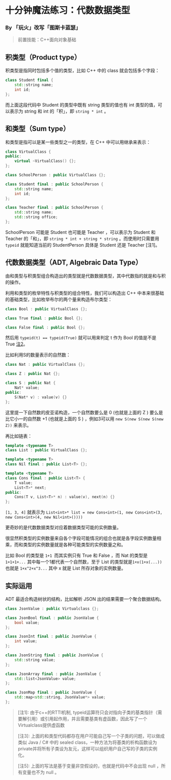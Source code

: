 # 十分钟魔法练习：代数数据类型

### By 「玩火」改写「图斯卡蓝瑟」

> 前置技能：C++面向对象基础

## 积类型（Product type）

积类型是指同时包括多个值的类型，比如 C++ 中的 class 就会包括多个字段：


```cpp
class Student final {
    std::string name;
    int id;
};
```

而上面这段代码中 Student 的类型中既有 string 类型的值也有 int 类型的值，可以表示为 string 和 int 的「积」，即 `string * int` 。

## 和类型（Sum type）

和类型是指可以是某一些类型之一的类型，在 C++ 中可以用继承来表示：

```cpp
class VirtualClass {
public:
    virtual ~VirtualClass() {};
};

class SchoolPerson : public VirtualClass {};

class Student final : public SchoolPerson {
    std::string name;
    int id;
};

class Teacher final : public SchoolPerson {
    std::string name;
    std::string office;
};
```

SchoolPerson 可能是 Student 也可能是 Teacher ，可以表示为 Student 和 Teacher 的「和」，即 `string * int + string * string` 。而使用时只需要用 `typeid` 就能知道当前的 StudentPerson 具体是 Student 还是 Teacher [注1]。

## 代数数据类型（ADT, Algebraic Data Type）

由和类型与积类型组合构造出的类型就是代数数据类型，其中代数指的就是和与积的操作。

利用和类型的枚举特性与积类型的组合特性，我们可以构造出 C++ 中本来很基础的基础类型，比如枚举布尔的两个量来构造布尔类型：

```cpp
class Bool : public VirtualClass {};

class True final : public Bool {};

class False final : public Bool {};
```

然后用 `typeid(t) == typeid(True)` 就可以用来判定 t 作为 Bool 的值是不是 True [注2]。

比如利用S的数量表示的自然数：

```cpp
class Nat : public VirtualClass {};

class Z : public Nat {};

class S : public Nat {
    Nat* value;
public:
    S(Nat* v) : value(v) {}
};
```

这里提一下自然数的皮亚诺构造，一个自然数要么是 0 (也就是上面的 Z ) 要么是比它小一的自然数 +1 (也就是上面的 S ) ，例如3可以用 `new S(new S(new S(new Z))` 来表示。

再比如链表：

```cpp
template <typename T>
class List : public VirtualClass {};

template <typename T>
class Nil final : public List<T> {};

template <typename T>
class Cons final : public List<T> {
    T value;
    List<T>* next;
public:  
    Cons(T v, List<T>* n) : value(v), next(n) {}
};
```

`[1, 3, 4]` 就表示为 `List<int>* list = new Cons<int>(1, new Cons<int>(3, new Cons<int>(4, new Nil<int>())))`

更奇妙的是代数数据类型对应着数据类型可能的实例数量。

很显然积类型的实例数量来自各个字段可能情况的组合也就是各字段实例数量相乘，而和类型的实例数量就是各种可能类型的实例数量之和。

比如 Bool 的类型是 `1+1 `而其实例只有 True 和 False ，而 Nat 的类型是 `1+1+1+...` 其中每一个1都代表一个自然数，至于 List 的类型就是`1+x(1+x(...))` 也就是 `1+x^2+x^3...` 其中 x 就是 List 所存对象的实例数量。

## 实际运用

ADT 最适合构造树状的结构，比如解析 JSON 出的结果需要一个聚合数据结构。

```cpp
class JsonValue : public Virtualclass {};

class JsonBool final : public JsonValue {
    bool value;
};

class JsonInt final : public JsonValue {
    int value;
};

class JsonString final : public JsonValue {
    std::string value;
};

class JsonArray final : public JsonValue {
    std::list<JsonValue> value;
};

class JsonMap final : public JsonValue {
    std::map<std::string, JsonValue*> value;
};
```

> [注1]: 由于c++的RTTI机制, typeid运算符只会对指向子类的基类指针（需要解引用）或引用起作用，并且需要基类有虚函数，因此写了一个Virtualclass提供虚函数
>
> [注2]: 需要t是指向子类的基类指针（需要解引用）或引用
>
> [注3]: 上面的和类型代码都存在用户可能自己写一个子类的问题，可以做成类似 Java / C# 中的 sealed class，一种方法为将基类的析构函数设为private并将所有子类设为友元，这样可以组织用户自己写的子类的实例化。
>
> [注4]: 上面的和类型代码存在用户实例化基类的问题，可以将基类作为纯虚类（例如将VirtualClass的析构函数设为纯虚函数），子类的析构函数需要实例化，考虑到代码篇幅问题没有采用此方法
>
> [注5]: 上面的写法是基于变量非空假设的，也就是代码中不会出现 null ，所有变量也不为 null 。
